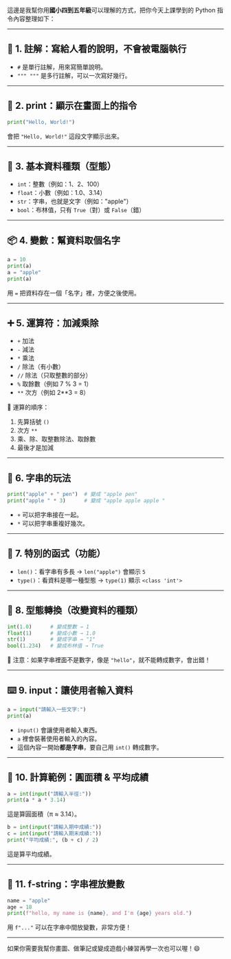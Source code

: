 這邊是我幫你用**國小四到五年級**可以理解的方式，把你今天上課學到的 Python 指令內容整理如下：

---

## 🧠 1. 註解：寫給人看的說明，不會被電腦執行

- `#` 是單行註解，用來寫簡單說明。
- `""" """` 是多行註解，可以一次寫好幾行。

---

## 📢 2. print：顯示在畫面上的指令

```python
print("Hello, World!")
```

會把 `"Hello, World!"` 這段文字顯示出來。

---

## 🔢 3. 基本資料種類（型態）

- `int`：整數（例如：1、2、100）
- `float`：小數（例如：1.0、3.14）
- `str`：字串，也就是文字（例如："apple"）
- `bool`：布林值，只有 `True`（對）或 `False`（錯）

---

## 📦 4. 變數：幫資料取個名字

```python
a = 10
print(a)
a = "apple"
print(a)
```

用 `=` 把資料存在一個「名字」裡，方便之後使用。

---

## ➕ 5. 運算符：加減乘除

- `+` 加法
- `-` 減法
- `*` 乘法
- `/` 除法（有小數）
- `//` 除法（只取整數的部分）
- `%` 取餘數（例如 7 % 3 = 1）
- `**` 次方（例如 2\*\*3 = 8）

📌 運算的順序：

1. 先算括號 `()`
2. 次方 `**`
3. 乘、除、取整數除法、取餘數
4. 最後才是加減

---

## 🧵 6. 字串的玩法

```python
print("apple" + " pen")  # 變成 "apple pen"
print("apple " * 3)      # 變成 "apple apple apple "
```

- `+` 可以把字串接在一起。
- `*` 可以把字串重複好幾次。

---

## 📏 7. 特別的函式（功能）

- `len()`：看字串有多長
  → `len("apple")` 會顯示 `5`
- `type()`：看資料是哪一種型態
  → `type(1)` 顯示 `<class 'int'>`

---

## 🔄 8. 型態轉換（改變資料的種類）

```python
int(1.0)      # 變成整數 → 1
float(1)      # 變成小數 → 1.0
str(1)        # 變成字串 → "1"
bool(1.234)   # 變成布林值 → True
```

🔔 注意：如果字串裡面不是數字，像是 `"hello"`，就不能轉成數字，會出錯！

---

## ⌨️ 9. input：讓使用者輸入資料

```python
a = input("請輸入一些文字:")
print(a)
```

- `input()` 會讓使用者輸入東西。
- `a` 裡會裝著使用者輸入的內容。
- 這個內容一開始**都是字串**，要自己用 `int()` 轉成數字。

---

## 🧮 10. 計算範例：圓面積 & 平均成績

```python
a = int(input("請輸入半徑:"))
print(a * a * 3.14)
```

這是算圓面積（π ≈ 3.14）。

```python
b = int(input("請輸入期中成績:"))
c = int(input("請輸入期末成績:"))
print("平均成績:", (b + c) / 2)
```

這是算平均成績。

---

## 📝 11. f-string：字串裡放變數

```python
name = "apple"
age = 18
print(f"hello, my name is {name}, and I'm {age} years old.")
```

用 `f"..."` 可以在字串中間放變數，非常方便！

---

如果你需要我幫你畫圖、做筆記或變成遊戲小練習再學一次也可以喔！😄
